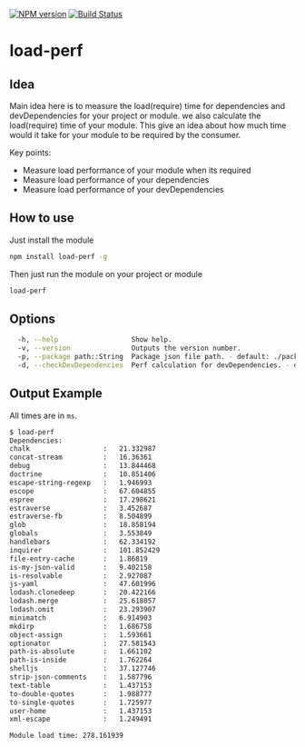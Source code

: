 [![NPM version](https://badge.fury.io/js/load-perf.svg)](http://badge.fury.io/js/load-perf)
[![Build Status](https://travis-ci.org/gyandeeps/load-perf.svg?branch=master)](http://travis-ci.org/gyandeeps/load-perf)

load-perf
====================

## Idea

Main idea here is to measure the load(require) time for dependencies and devDependencies for your project or module. we also calculate the load(require) time of your module.
This give an idea about how much time would it take for your module to be required by the consumer.

Key points:

* Measure load performance of your module when its required
* Measure load performance of your dependencies
* Measure load performance of your devDependencies

## How to use

Just install the module

```sh
npm install load-perf -g
```

Then just run the module on your project or module

```sh
load-perf
```

## Options

```sh
  -h, --help                  Show help.
  -v, --version               Outputs the version number.
  -p, --package path::String  Package json file path. - default: ./package.json
  -d, --checkDevDependencies  Perf calculation for devDependencies. - default: false
```

## Output Example

All times are in `ms`.

```sh
$ load-perf
Dependencies:
chalk                  :   21.332987
concat-stream          :   16.36361
debug                  :   13.844468
doctrine               :   10.851406
escape-string-regexp   :   1.946993
escope                 :   67.604855
espree                 :   17.298621
estraverse             :   3.452687
estraverse-fb          :   8.504899
glob                   :   18.858194
globals                :   3.553849
handlebars             :   62.334192
inquirer               :   101.852429
file-entry-cache       :   1.86819
is-my-json-valid       :   9.402158
is-resolvable          :   2.927087
js-yaml                :   47.601996
lodash.clonedeep       :   20.422166
lodash.merge           :   25.618057
lodash.omit            :   23.293907
minimatch              :   6.914903
mkdirp                 :   1.686758
object-assign          :   1.593661
optionator             :   27.581543
path-is-absolute       :   1.661102
path-is-inside         :   1.762264
shelljs                :   37.127746
strip-json-comments    :   1.587796
text-table             :   1.437153
to-double-quotes       :   1.988777
to-single-quotes       :   1.725977
user-home              :   1.437153
xml-escape             :   1.249491

Module load time: 278.161939
```
